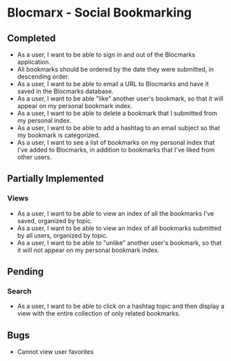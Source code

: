 

# Blocmarx - Social Bookmarking

## Completed

* As a user, I want to be able to sign in and out of the Blocmarks application.
* All bookmarks should be ordered by the date they were submitted, in descending order.
* As a user, I want to be able to email a URL to Blocmarks and have it saved in the Blocmarks database.
* As a user, I want to be able "like" another user's bookmark, so that it will appear on my personal bookmark index.
* As a user, I want to be able to delete a bookmark that I submitted from my personal index.
* As a user, I want to be able to add a hashtag to an email subject so that my bookmark is categorized.
* As a user, I want to see a list of bookmarks on my personal index that I've added to Blocmarks, in addition to bookmarks that I've liked from other users.


## Partially Implemented

### Views 
* As a user, I want to be able to view an index of all the bookmarks I've saved, organized by topic.
* As a user, I want to be able to view an index of all bookmarks submitted by all users, organized by topic.
* As a user, I want to be able to "unlike" another user's bookmark, so that it will not appear on my personal bookmark index.

## Pending

### Search
* As a user, I want to be able to click on a hashtag topic and then display a view with the entire collection of only related bookmarks.

## Bugs

* Cannot view user favorites
